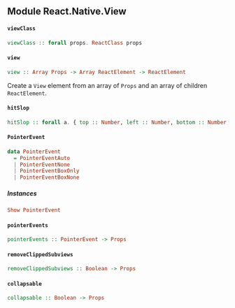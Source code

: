 ## Module React.Native.View

#### `viewClass`

``` purescript
viewClass :: forall props. ReactClass props
```

#### `view`

``` purescript
view :: Array Props -> Array ReactElement -> ReactElement
```

Create a `View` element from an array of `Props` and an array
of children `ReactElement`.

#### `hitSlop`

``` purescript
hitSlop :: forall a. { top :: Number, left :: Number, bottom :: Number, right :: Number | a } -> Props
```

#### `PointerEvent`

``` purescript
data PointerEvent
  = PointerEventAuto
  | PointerEventNone
  | PointerEventBoxOnly
  | PointerEventBoxNone
```

##### Instances
``` purescript
Show PointerEvent
```

#### `pointerEvents`

``` purescript
pointerEvents :: PointerEvent -> Props
```

#### `removeClippedSubviews`

``` purescript
removeClippedSubviews :: Boolean -> Props
```

#### `collapsable`

``` purescript
collapsable :: Boolean -> Props
```


